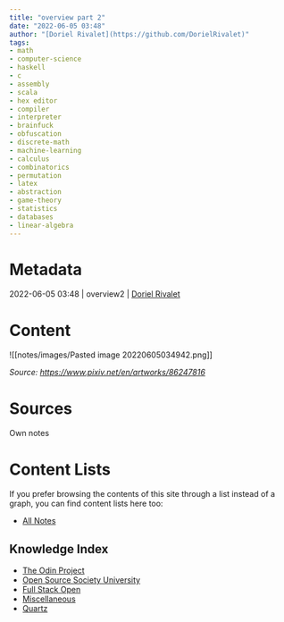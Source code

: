 ```yaml
---
title: "overview part 2"
date: "2022-06-05 03:48"
author: "[Doriel Rivalet](https://github.com/DorielRivalet)"
tags:
- math
- computer-science
- haskell
- c
- assembly
- scala
- hex editor
- compiler
- interpreter
- brainfuck
- obfuscation
- discrete-math
- machine-learning
- calculus
- combinatorics
- permutation
- latex
- abstraction
- game-theory
- statistics
- databases
- linear-algebra
---
```


# Metadata
2022-06-05 03:48  | overview2 | [Doriel Rivalet](https://github.com/DorielRivalet)

# Content




![[notes/images/Pasted image 20220605034942.png]]

*Source: https://www.pixiv.net/en/artworks/86247816*


# Sources
Own notes

# Content Lists
If you prefer browsing the contents of this site through a list instead of a graph, you can find content lists here too:

- [All Notes](notes/)

## Knowledge Index
- [The Odin Project](notes/index-list/the-odin-project.md)
- [Open Source Society University](notes/index-list/open-source-society-university.md)
- [Full Stack Open](notes/index-list/fullstack-open.md)
- [Miscellaneous](notes/index-list/miscellaneous.md)
- [Quartz](notes/index-list/quartz.md)

